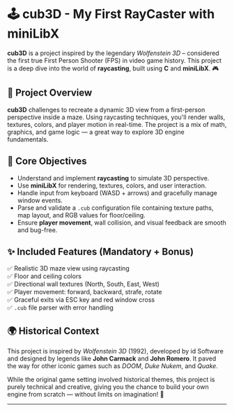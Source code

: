 # 🕹️ cub3D - My First RayCaster with miniLibX

**cub3D** is a project inspired by the legendary *Wolfenstein 3D* – considered the first true First Person Shooter (FPS) in video game history. This project is a deep dive into the world of **raycasting**, built using **C** and **miniLibX**. 🎮

## 📌 Project Overview

**cub3D** challenges to recreate a dynamic 3D view from a first-person perspective inside a maze. Using raycasting techniques, you'll render walls, textures, colors, and player motion in real-time. The project is a mix of math, graphics, and game logic — a great way to explore 3D engine fundamentals.

## 🧠 Core Objectives

- Understand and implement **raycasting** to simulate 3D perspective.
- Use **miniLibX** for rendering, textures, colors, and user interaction.
- Handle input from keyboard (WASD + arrows) and gracefully manage window events.
- Parse and validate a `.cub` configuration file containing texture paths, map layout, and RGB values for floor/ceiling.
- Ensure **player movement**, wall collision, and visual feedback are smooth and bug-free.

## ✨ Included Features (Mandatory + Bonus)

✅ Realistic 3D maze view using raycasting  
✅ Floor and ceiling colors  
✅ Directional wall textures (North, South, East, West)  
✅ Player movement: forward, backward, strafe, rotate  
✅ Graceful exits via ESC key and red window cross  
✅ `.cub` file parser with error handling  

## 🌍 Historical Context

This project is inspired by *Wolfenstein 3D* (1992), developed by id Software and designed by legends like **John Carmack** and **John Romero**. It paved the way for other iconic games such as *DOOM*, *Duke Nukem*, and *Quake*.

While the original game setting involved historical themes, this project is purely technical and creative, giving you the chance to build your own engine from scratch — without limits on imagination! 🚀

---

